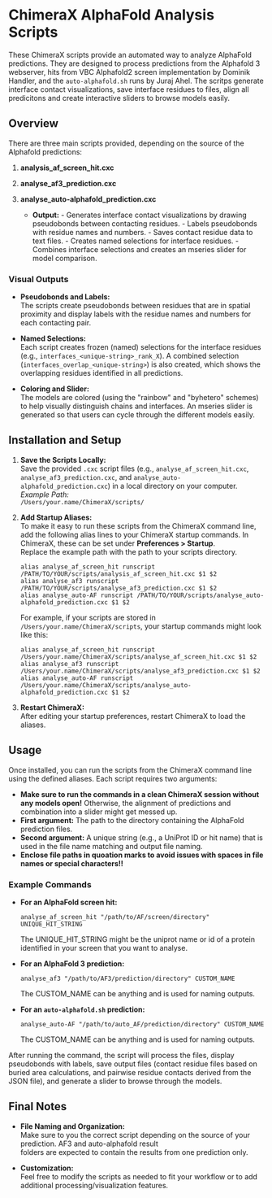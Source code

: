 ChimeraX AlphaFold Analysis Scripts
===================================

These ChimeraX scripts provide an automated way to analyze AlphaFold predictions. They are designed to process predictions from the Alphafold 3 webserver,  hits from VBC Alphafold2 screen implementation by Dominik Handler, and the `auto‐alphafold.sh` runs by Juraj Ahel. The scritps generate interface contact visualizations, save interface residues to files, align all predicitons and create interactive sliders to browse models easily.

Overview
--------

There are three main scripts provided, depending on the source of the Alphafold predictions:

1.  **analysis\_af\_screen\_hit.cxc**
   
2.  **analyse\_af3\_prediction.cxc**

3.  **analyse\_auto-alphafold\_prediction.cxc**
    
     *   **Output:**
        -   Generates interface contact visualizations by drawing pseudobonds between contacting residues.
        -   Labels pseudobonds with residue names and numbers.
        -   Saves contact residue data to text files.
        -   Creates named selections for interface residues.
        -   Combines interface selections and creates an mseries slider for model comparison.

### Visual Outputs

*   **Pseudobonds and Labels:**  
    The scripts create pseudobonds between residues that are in spatial proximity and display labels with the residue names and numbers for each contacting pair.
    
*   **Named Selections:**  
    Each script creates frozen (named) selections for the interface residues (e.g., `interfaces_<unique-string>_rank_X`). A combined selection (`interfaces_overlap_<unique-string>`) is also created, which shows the overlapping residues identified in all predictions.
    
*   **Coloring and Slider:**  
    The models are colored (using the "rainbow" and "byhetero" schemes) to help visually distinguish chains and interfaces. An mseries slider is generated so that users can cycle through the different models easily.
    

Installation and Setup
----------------------

1.  **Save the Scripts Locally:**  
    Save the provided `.cxc` script files (e.g., `analyse_af_screen_hit.cxc`, `analyse_af3_prediction.cxc`, and `analyse_auto-alphafold_prediction.cxc`) in a local directory on your computer.  
    _Example Path:_  
    `/Users/your.name/ChimeraX/scripts/`
    
2.  **Add Startup Aliases:**  
    To make it easy to run these scripts from the ChimeraX command line, add the following alias lines to your ChimeraX startup commands. In ChimeraX, these can be set under **Preferences > Startup**.  
    Replace the example path with the path to your scripts directory.
    
    ```
    alias analyse_af_screen_hit runscript /PATH/TO/YOUR/scripts/analysis_af_screen_hit.cxc $1 $2
    alias analyse_af3 runscript /PATH/TO/YOUR/scripts/analyse_af3_prediction.cxc $1 $2
    alias analyse_auto-AF runscript /PATH/TO/YOUR/scripts/analyse_auto-alphafold_prediction.cxc $1 $2
    ```
    
    For example, if your scripts are stored in `/Users/your.name/ChimeraX/scripts`, your startup commands might look like this:
    
    ```
    alias analyse_af_screen_hit runscript /Users/your.name/ChimeraX/scripts/analyse_af_screen_hit.cxc $1 $2
    alias analyse_af3 runscript /Users/your.name/ChimeraX/scripts/analyse_af3_prediction.cxc $1 $2
    alias analyse_auto-AF runscript /Users/your.name/ChimeraX/scripts/analyse_auto-alphafold_prediction.cxc $1 $2
    ```
    
3.  **Restart ChimeraX:**  
    After editing your startup preferences, restart ChimeraX to load the aliases.
    

Usage
-----

Once installed, you can run the scripts from the ChimeraX command line using the defined aliases. Each script requires two arguments:
* **Make sure to run the commands in a clean ChimeraX session without any models open!**  Otherwise, the alignment of predictions and combination into a slider might get messed up.
*   **First argument:** The path to the directory containing the AlphaFold prediction files.
*   **Second argument:** A unique string (e.g., a UniProt ID or hit name) that is used in the file name matching and output file naming.
* **Enclose file paths in quoation marks to avoid issues with spaces in file names or special characters!!** 

### Example Commands

*   **For an AlphaFold screen hit:**
    
    ```
    analyse_af_screen_hit "/path/to/AF/screen/directory" UNIQUE_HIT_STRING
    ```
    The UNIQUE_HIT_STRING might be the uniprot name or id of a protein identified in your screen that you want to analyse.
    
*   **For an AlphaFold 3 prediction:**
    
    ```
    analyse_af3 "/path/to/AF3/prediction/directory" CUSTOM_NAME
    ```
    The CUSTOM_NAME can be anything and is used for naming outputs.
*   **For an `auto-alphafold.sh` prediction:**
    
    ```
    analyse_auto-AF "/path/to/auto_AF/prediction/directory" CUSTOM_NAME
    ```
    The CUSTOM_NAME can be anything and is used for naming outputs.

    

After running the command, the script will process the files, display pseudobonds with labels, save output files (contact residue files based on buried area calculations, and pairwise residue contacts derived from the JSON file), and generate a slider to browse through the models.

Final Notes
-----------

*   **File Naming and Organization:**  
    Make sure to you the correct script depending on the source of your prediction. AF3 and auto-alphafold result    
    folders are expected to contain the results from one prediction only. 
    
*   **Customization:**  
    Feel free to modify the scripts as needed to fit your workflow or to add additional processing/visualization features.
    

